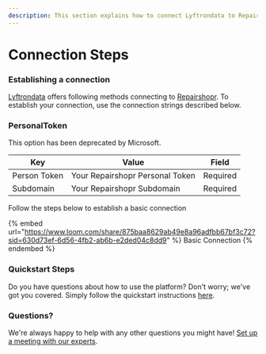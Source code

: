 ```yaml
---
description: This section explains how to connect Lyftrondata to Repairshopr.
---
```


# Connection Steps

### Establishing a connection

[Lyftrondata](https://www.lyftrondata.com) offers following methods connecting to [Repairshopr](https://www.lyftrondata.com/integration/commerce-analytics/repair-shopr/). To establish your connection, use the connection strings described below.

### PersonalToken

This option has been deprecated by Microsoft.

| Key          | Value                           | Field    |
| ------------ | ------------------------------- | -------- |
| Person Token | Your Repairshopr Personal Token | Required |
| Subdomain    | Your Repairshopr Subdomain      | Required |

Follow the steps below to establish a basic connection

{% embed url="https://www.loom.com/share/875baa8629ab49e8a96adfbb67bf3c72?sid=630d73ef-6d56-4fb2-ab6b-e2ded04c8dd9" %}
Basic Connection
{% endembed %}

### Quickstart Steps

Do you have questions about how to use the platform? Don't worry; we've got you covered. Simply follow the quickstart instructions [here](./).

### Questions? <a href="#questions" id="questions"></a>

We're always happy to help with any other questions you might have! [Set up a meeting with our experts](https://www.lyftrondata.com/book-a-meeting/).
